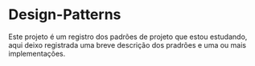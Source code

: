 # Design-Patterns

Este projeto é um registro dos padrões de projeto que estou estudando, aqui deixo registrada uma breve descrição dos pradrões e uma ou mais implementações.
